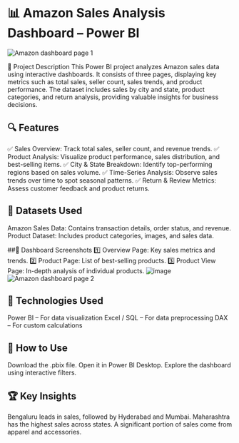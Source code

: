 # 📊 Amazon Sales Analysis Dashboard – Power BI
![Amazon dashboard page 1](https://github.com/user-attachments/assets/4ce61fb7-aa9d-4bd3-a90f-b8b173b79084)

📝 Project Description
This Power BI project analyzes Amazon sales data using interactive dashboards. It consists of three pages, displaying key metrics such as total sales, seller count, sales trends, and product performance. The dataset includes sales by city and state, product categories, and return analysis, providing valuable insights for business decisions.

## 🔍 Features
✅ Sales Overview: Track total sales, seller count, and revenue trends.
✅ Product Analysis: Visualize product performance, sales distribution, and best-selling items.
✅ City & State Breakdown: Identify top-performing regions based on sales volume.
✅ Time-Series Analysis: Observe sales trends over time to spot seasonal patterns.
✅ Return & Review Metrics: Assess customer feedback and product returns.

## 📂 Datasets Used
Amazon Sales Data: Contains transaction details, order status, and revenue.
Product Dataset: Includes product categories, images, and sales data.

##📸 Dashboard Screenshots
1️⃣ Overview Page: Key sales metrics and trends.
2️⃣ Product Page: List of best-selling products.
3️⃣ Product View Page: In-depth analysis of individual products.
![image](https://github.com/user-attachments/assets/7ce2969d-24bc-4bd9-b233-f325c56c6eec)
![Amazon dashboard page 2](https://github.com/user-attachments/assets/64dbef95-68b5-4aa0-ac7e-0978a1a5709d)


## 🚀 Technologies Used
Power BI – For data visualization
Excel / SQL – For data preprocessing
DAX – For custom calculations

## 📌 How to Use
Download the .pbix file.
Open it in Power BI Desktop.
Explore the dashboard using interactive filters.

## 🏆 Key Insights
Bengaluru leads in sales, followed by Hyderabad and Mumbai.
Maharashtra has the highest sales across states.
A significant portion of sales come from apparel and accessories.
